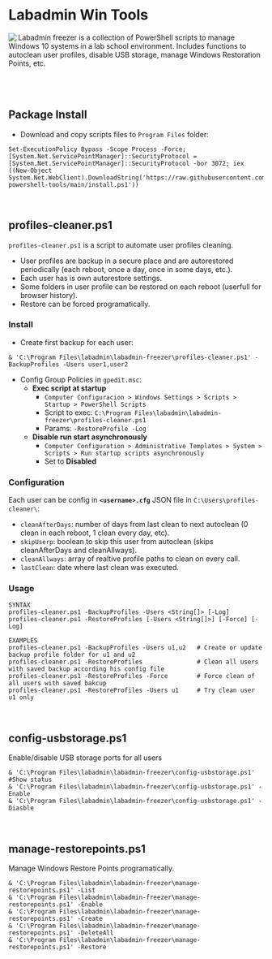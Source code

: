 # Labadmin Win Tools
<img align="left" src="https://cdn4.iconfinder.com/data/icons/online-marketing-hand-drawn-vol-3/52/online__options__services__setting__gear__option__support-96.png">
Labadmin freezer is a collection of PowerShell scripts to manage Windows 10 systems in a lab school environment. Includes functions to autoclean user profiles, disable USB storage, manage Windows Restoration Points, etc.
<br>
<br>
<br>
<br>

## Package Install
* Download and copy scripts files to `Program Files` folder:
```
Set-ExecutionPolicy Bypass -Scope Process -Force; [System.Net.ServicePointManager]::SecurityProtocol = [System.Net.ServicePointManager]::SecurityProtocol -bor 3072; iex ((New-Object System.Net.WebClient).DownloadString('https://raw.githubusercontent.com/leomarcov/labadmin-powershell-tools/main/install.ps1'))
```
<br>

## profiles-cleaner.ps1
`profiles-cleaner.ps1` is a script to automate user profiles cleaning. 
  * User profiles are backup in a secure place and are autorestored periodically (each reboot, once a day, once in some days, etc.).
  * Each user has is own autorestore settings.
  * Some folders in user profile can be restored on each reboot (userfull for browser history).
  * Restore can be forced programatically.

### Install 
* Create first backup for each user:
```
& 'C:\Program Files\labadmin\labadmin-freezer\profiles-cleaner.ps1' -BackupProfiles -Users user1,user2
```
* Config Group Policies in `gpedit.msc`:
  * **Exec script at startup**
    * `Computer Configuracion > Windows Settings > Scripts > Startup > PowerShell Scripts`
    * Script to exec: `C:\Program Files\labadmin\labadmin-freezer\profiles-cleaner.ps1`
    * Params: `-RestoreProfile -Log`
  * **Disable run start asynchronously**
    * `Computer Configuration > Administrative Templates > System > Scripts > Run startup scripts asynchronously`
    * Set to **Disabled**

### Configuration
Each user can be config in **`<username>.cfg`** JSON file in `C:\Users\profiles-cleaner\`:
  * `cleanAfterDays`: number of days from last clean to next autoclean (0 clean in each reboot, 1 clean every day, etc).
  * `skipUserp`: boolean to skip this user from autoclean (skips cleanAfterDays and cleanAllways).
  * `cleanAllways`: array of realtive profile paths to clean on every call.
  * `lastClean`: date where last clean was executed.

### Usage
```
SYNTAX
profiles-cleaner.ps1 -BackupProfiles -Users <String[]> [-Log] 
profiles-cleaner.ps1 -RestoreProfiles [-Users <String[]>] [-Force] [-Log] 

EXAMPLES
profiles-cleaner.ps1 -BackupProfiles -Users u1,u2   # Create or update backup profile folder for u1 and u2
profiles-cleaner.ps1 -RestoreProfiles               # Clean all users with saved backup according his config file
profiles-cleaner.ps1 -RestoreProfiles -Force        # Force clean of all users with saved bakcup
profiles-cleaner.ps1 -RestoreProfiles -Users u1     # Try clean user u1 only
```

<br>

## config-usbstorage.ps1
Enable/disable USB storage ports for all users
```
& 'C:\Program Files\labadmin\labadmin-freezer\config-usbstorage.ps1'             #Show status
& 'C:\Program Files\labadmin\labadmin-freezer\config-usbstorage.ps1' -Enable
& 'C:\Program Files\labadmin\labadmin-freezer\config-usbstorage.ps1' -Diasble
```

<br>

## manage-restorepoints.ps1
Manage Windows Restore Points programatically.
```
& 'C:\Program Files\labadmin\labadmin-freezer\manage-restorepoints.ps1' -List
& 'C:\Program Files\labadmin\labadmin-freezer\manage-restorepoints.ps1' -Enable
& 'C:\Program Files\labadmin\labadmin-freezer\manage-restorepoints.ps1' -Create
& 'C:\Program Files\labadmin\labadmin-freezer\manage-restorepoints.ps1' -DeleteAll
& 'C:\Program Files\labadmin\labadmin-freezer\manage-restorepoints.ps1' -Restore
```
